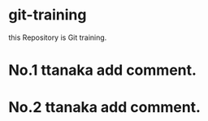 # git-training
this Repository is Git training.

# No.1 ttanaka add comment.
# No.2 ttanaka add comment.